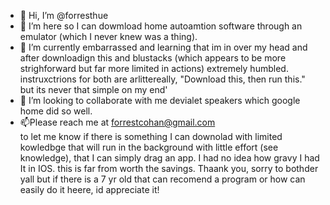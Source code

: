 - 👋 Hi, I’m @forresthue
- 👀 I’m here so I can dowmload home autoamtion software through an emulator (which I never knew was a thing). 
- 🌱 I’m currently embarrassed and learning that im in over my head and after downloadign this and blustacks (which appears to be more strighforward but far more limited in actions) extremely humbled. instruxctrions for both are arlittereally, "Download this, then run this." but its never that simple on my end' 
- 💞️ I’m looking to collaborate with me devialet speakers which google home did so well.
- 📫Please reach me at forrestcohan@gmail.com  
to let me know if there is something I can downolad with limited kowledbge that will run in the background with little effort (see knowledge), that I can simply drag an app. I had no idea how gravy I had It in IOS. this is far from worth the savings.
Thaank you, sorry to bothder yall but if there is a 7 yr old that can recomend a program or how can easily do it heere, id appreciate it!

<!---
forresthue/forresthue is a ✨ special ✨ repository because its `README.md` (this file) appears on your GitHub profile.
You can click the Preview link to take a look at your changes.
--->
